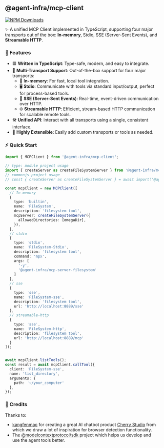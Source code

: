 ## @agent-infra/mcp-client

[![NPM Downloads](https://img.shields.io/npm/d18m/@agent-infra/mcp-client)](https://www.npmjs.com/package/@agent-infra/mcp-client)

✨ A unified MCP Client implemented in TypeScript, supporting four major transports out of the box: **In-memory**, Stdio, SSE (Server-Sent Events), and **Streamable HTTP**.

### 🚀 Features

- 🟦 **Written in TypeScript**: Type-safe, modern, and easy to integrate.
- 🔌 **Multi-Transport Support**: Out-of-the-box support for four major transports:
  - 🧠 **In-memory**: For fast, local tool integration.
  - 🖥️ **Stdio**: Communicate with tools via standard input/output, perfect for process-based tools.
  - 🔄 **SSE (Server-Sent Events)**: Real-time, event-driven communication over HTTP.
  - 🌐 **Streamable HTTP**: Efficient, stream-based HTTP communication for scalable remote tools.
- 🛠️ **Unified API**: Interact with all transports using a single, consistent interface.
- 🧩 **Highly Extensible**: Easily add custom transports or tools as needed.

### ⚡ Quick Start

```ts
import { MCPClient } from '@agent-infra/mcp-client';

// type: module project usage
import { createServer as createFileSystemServer } from '@agent-infra/mcp-server-filesystem';
// commonjs project usage
// const { createServer as createFileSystemServer } = await import('@agent-infra/mcp-server-filesystem')

const mcpClient = new MCPClient([
  // In-memory
  {
    type: 'builtin',
    name: 'FileSystem',
    description: 'filesystem tool',
    mcpServer: createFileSystemServer({
      allowedDirectories: [omegaDir],
    }),
  },
  // stdio
  {
    type: 'stdio',
    name: 'FileSystem-Stdio',
    description: 'filesystem tool',
    command: 'npx',
    args: [
      '-y',
      '@agent-infra/mcp-server-filesystem'
    ]
  },
  // sse
  {
    type: 'sse',
    name: 'FileSystem-sse',
    description: 'filesystem tool',
    url: 'http://localhost:8889/sse'
  },
  // streamable-http
  {
    type: 'sse',
    name: 'FileSystem-http',
    description: 'filesystem tool',
    url: 'http://localhost:8889/mcp'
  }
]);


await mcpClient.listTools();
const result = await mcpClient.callTool({
  client: 'FileSystem-sse',
  name: 'list_directory',
  arguments: {
    path: '~/your_computer'
  },
});
```

### 🙏 Credits

Thanks to:

- [kangfenmao](https://github.com/kangfenmao) for creating a great AI chatbot product [Cherry Studio](https://github.com/CherryHQ/cherry-studio) from which we draw a lot of inspiration for browser detection functionality.
- The [@modelcontextprotocol/sdk](https://github.com/modelcontextprotocol/typescript-sdk) project which helps us develop and use the agent tools better.
